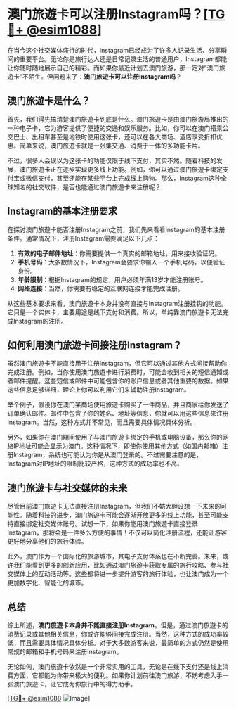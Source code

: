 # 澳门旅遊卡可以注册Instagram吗？[[TG💪+ @esim1088](https://t.me/s/esim1088)]

在当今这个社交媒体盛行的时代，Instagram已经成为了许多人记录生活、分享瞬间的重要平台。无论你是旅行达人还是日常记录生活的普通用户，Instagram都能让你随时随地展示自己的精彩。而如果你最近计划去澳门旅游，那一定对“澳门旅遊卡”不陌生。但问题来了：**澳门旅遊卡可以注册Instagram吗**？

## 澳门旅遊卡是什么？

首先，我们得先搞清楚澳门旅遊卡到底是什么。澳门旅遊卡是由澳门旅游局推出的一种电子卡，它为游客提供了便捷的交通和娱乐服务。比如，你可以在澳门搭乘公交巴士、出租车甚至是地铁时使用这张卡，还可以在各大商场、酒店享受折扣优惠。简单来说，澳门旅遊卡就是一张集交通、消费于一体的多功能卡片。

不过，很多人会误以为这张卡的功能仅限于线下支付，其实不然。随着科技的发展，澳门旅遊卡正在逐步实现更多线上功能。例如，你可以通过澳门旅遊卡绑定支付宝或微信支付，甚至还能在某些平台上完成线上购物。那么，Instagram这种全球知名的社交软件，是否也能通过澳门旅遊卡来注册呢？

## Instagram的基本注册要求

在探讨澳门旅遊卡能否注册Instagram之前，我们先来看看Instagram的基本注册条件。通常情况下，注册Instagram需要满足以下几点：

1. **有效的电子邮件地址**：你需要提供一个真实的邮箱地址，用来接收验证码。
2. **手机号码**：大多数情况下，Instagram会要求你输入一个手机号码，以便验证身份。
3. **年龄限制**：根据Instagram的规定，用户必须年满13岁才能注册账号。
4. **网络连接**：当然，你需要有稳定的互联网连接才能完成注册。

从这些基本要求来看，澳门旅遊卡本身并没有直接与Instagram注册挂钩的功能。它只是一个实体卡，主要用途是线下支付和消费。所以，单纯靠澳门旅遊卡无法完成Instagram的注册。

## 如何利用澳门旅遊卡间接注册Instagram？

虽然澳门旅遊卡不能直接用于注册Instagram，但它可以通过其他方式间接帮助你完成注册。例如，当你使用澳门旅遊卡进行消费时，可能会收到相关的短信通知或者邮件提醒。这些短信或邮件中可能包含你的账户信息或者其他重要的数据。如果这些信息足够详细，理论上你可以利用它们来辅助注册Instagram。

举个例子，假设你在澳门某商场使用旅遊卡购买了一件商品，并且商家给你发送了订单确认邮件。邮件中包含了你的姓名、地址等信息，你就可以用这些信息来注册Instagram。当然，这种方式并不常见，而且需要具体情况具体分析。

另外，如果你在澳门期间使用了与澳门旅遊卡绑定的手机或电脑设备，那么你的网络IP地址可能会显示为澳门。这种情况下，即使你使用其他方式（如国内邮箱）注册Instagram，系统也可能认为你是从澳门登录的。不过需要注意的是，Instagram对IP地址的限制比较严格，这种方式的成功率也不高。

## 澳门旅遊卡与社交媒体的未来

尽管目前澳门旅遊卡无法直接注册Instagram，但我们不妨大胆设想一下未来的可能性。随着科技的进步，澳门旅遊卡可能会逐渐开放更多的线上功能，甚至可能支持直接绑定社交媒体账号。试想一下，如果你能用澳门旅遊卡直接登录Instagram，那将会是一件多么方便的事情！不仅可以简化注册流程，还能让游客更好地分享他们的旅行体验。

此外，澳门作为一个国际化的旅游城市，其电子支付体系也在不断完善。未来，或许我们能看到更多的创新应用，比如通过澳门旅遊卡获取专属的旅行攻略、参与社交媒体上的互动活动等。这些都将进一步提升游客的旅行体验，也让澳门成为一个更加数字化、智能化的城市。

## 总结

综上所述，**澳门旅遊卡本身并不能直接注册Instagram**。但是，通过澳门旅遊卡的消费记录或其他相关信息，你或许能够间接完成注册。当然，这种方式的成功率较低，而且需要具体情况具体分析。对于大多数游客来说，最简单的方式仍然是使用常规的邮箱和手机号码来注册Instagram。

无论如何，澳门旅遊卡依然是一个非常实用的工具，无论是在线下支付还是线上消费方面，它都能为你带来极大的便利。如果你计划前往澳门旅游，不妨考虑入手一张澳门旅遊卡，让它成为你旅行中的得力助手。

[[TG💪+ @esim1088](https://t.me/s/esim1088) ![Image](https://i.postimg.cc/4NQfJmqS/Snipaste-2025-05-13-00-14-12.png)]